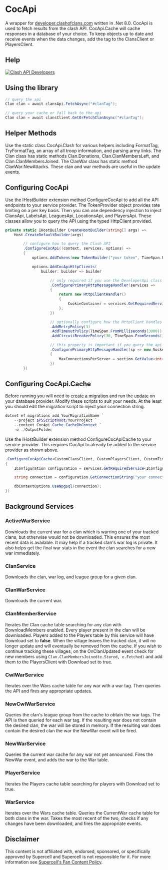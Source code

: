 # CocApi
A wrapper for [developer.clashofclans.com](https://developer.clashofclans.com/#/) written in .Net 8.0.
CocApi is used to fetch results from the clash API.
CocApi.Cache will cache responses in a database of your choice.
To keep objects up to date and receive events when the data changes, add the tag to the ClansClient or PlayersClient.

## Help
[![Clash API Developers](https://discordapp.com/api/guilds/566451504332931073/widget.png?style=banner4)](https://discord.gg/clashapi)

## Using the library
```csharp
// query the api
Clan clan = await clansApi.FetchAsync("#clanTag");

// query your cache or fall back to the api
Clan clan = await clansClient.GetOrFetchClanAsync("#clanTag");
```

## Helper Methods
Use the static class CocApi.Clash for various helpers including FormatTag, TryFormatTag, an array of all troop information, and parsing army links. The Clan class has static methods Clan.Donations, Clan.ClanMembersLeft, and Clan.ClanMembersJoined. The ClanWar class has static method ClanWar.NewAttacks. These clan and war methods are useful in the update events.

## Configuring CocApi
Use the IHostBuilder extension method ConfigureCocApi to add all the API endpoints to your service provider.
The TokenProvider object provides rate limiting on a per key basis.
Then you can use dependency injection to inject ClansApi, LabelsApi, LeaguesApi, LocationsApi, and PlayersApi. 
These classes allow you to query the API using the typed HttpClient provided.
```csharp
private static IHostBuilder CreateHostBuilder(string[] args) =>
    Host.CreateDefaultBuilder(args)

        // configure how to query the Clash API
        .ConfigureCocApi((context, services, options) =>
        { 
            options.AddTokens(new TokenBuilder("your token", TimeSpan.FromMilliseconds(33)));

            options.AddCocApiHttpClients(
                builder: builder => builder

                    // only required if you use the DeveloperApi class to query, create, and delete tokens
                    .ConfigurePrimaryHttpMessageHandler(services =>
                    {
                        return new HttpClientHandler()
                        {
                            CookieContainer = services.GetRequiredService<CookieContainer>().Value
                        };
                    })

                    // optionally configure how the HttpClient handles Clash API outages
                    .AddRetryPolicy(3)
                    .AddTimeoutPolicy(TimeSpan.FromMilliseconds(3000))
                    .AddCircuitBreakerPolicy(30, TimeSpan.FromSeconds(10))

                    // this property is important if you query the api very fast
                    .ConfigurePrimaryHttpMessageHandler(sp => new SocketsHttpHandler
                    {
                        MaxConnectionsPerServer = section.GetValue<int>("MaxConnectionsPerServer")
                    })
        })
```

## Configuring CocApi.Cache
Before running you will need to [create a migration](docs/scripts/cocapi-ef-migration.ps1) 
and run the [update](docs/scripts/cocapi-ef-update.ps1) on your database provider.
Modify these scripts to suit your needs. At the least you should edit the migration script to inject your connection string.
```ps1
dotnet ef migrations add YourMigrationName `
    --project $PSScriptRoot/YourProject `
    --context CocApi.Cache.CacheDbContext `
    -o ./OutputFolder
```

Use the IHostBuilder extension method ConfigureCocApiCache to your service provider.
This requires CocApi to already be added to the service provider as shown above. 
```csharp
.ConfigureCocApiCache<CustomClansClient, CustomPlayersClient, CustomTimeToLiveProvider>((services, dbContextOptions) =>
{
    IConfiguration configuration = services.GetRequiredService<IConfiguration>();

    string connection = configuration.GetConnectionString("your connection string");

    dbContextOptions.UseNpgsql(connection);
})
```

## Background Services
### ActiveWarService
Downloads the current war for a clan which is warring one of your tracked clans, but otherwise would not be downloaded. This ensures the most recent data is available. It may help if a tracked clan's war log is private. It also helps get the final war stats in the event the clan searches for a new war immediately.

### ClanService
Downloads the clan, war log, and league group for a given clan.

### ClanWarService
Downloads the current war.

### ClanMemberService
Iterates the Clan cache table searching for any clan with DownloadMembers enabled. Every player present in the clan will be downloaded. Players added to the Players table by this service will have Download set to **false**. When the village leaves the tracked clan, it will no longer update and will eventually be removed from the cache. If you wish to continue tracking these villages, on the OnClanUpdated event check for new members using `Clan.ClanMembersJoined(e.Stored, e.Fetched)` and add them to the PlayersClient with Download set to true.

### CwlWarService
Iterates over the Wars cache table for any war with a war tag. Then queries the API and fires any appropriate updates.

### NewCwlWarService
Queries the clan's league group from the cache to obtain the war tags. The API is then queried for each war tag. If the resulting war does not contain the desired clan, the war will be stored in memory. If the resulting war does contain the desired clan the war the NewWar event will be fired.

### NewWarService
Queries the current war cache for any war not yet announced. Fires the NewWar event, and adds the war to the War table.

### PlayerService
Iterates the Players cache table searching for players with Download set to true.

### WarService
Iterates over the Wars cache table. Queries the CurrentWar cache table for both clans in the war. Takes the most recent of the two, checks if any changes have been downloaded, and fires the appropriate events.

## Disclaimer
This content is not affiliated with, endorsed, sponsored, or specifically approved by Supercell and Supercell is not responsible for it. For more information see [Supercell's Fan Content Policy](https://supercell.com/en/fan-content-policy/).